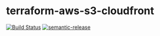 # terraform-aws-s3-cloudfront

[![Build Status](https://travis-ci.com/clusterfrak-dynamics/terraform-aws-s3-cloudfront.svg?branch=master)](https://travis-ci.com/clusterfrak-dynamics/terraform-aws-s3-cloudfront)
[![semantic-release](https://img.shields.io/badge/%20%20%F0%9F%93%A6%F0%9F%9A%80-semantic--release-e10079.svg)](https://github.com/semantic-release/semantic-release)
